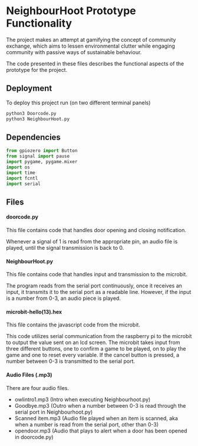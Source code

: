 # NeighbourHoot Prototype Functionality 

The project makes an attempt at gamifying the concept of community exchange, which aims to lessen environmental clutter while engaging community with passive ways of sustainable behaviour. 

The code presented in these files describes the functional aspects of the prototype for the project.


## Deployment

To deploy this project run (on two different terminal panels)

```bash
python3 Doorcode.py
python3 NeighbourHoot.py
```

## Dependencies

```python
from gpiozero import Button 
from signal import pause 
import pygame, pygame.mixer
import os
import time
import fcntl
import serial
```


## Files

#### doorcode.py

This file contains code that handles door opening and closing notification.

Whenever a signal of 1 is read from the appropriate pin, an audio file is played, until the signal transmission is back to 0.

#### NeighbourHoot.py

This file contains code that handles input and transmission to the microbit.

The program reads from the serial port continuously, once it receives an input, it transmits it to the serial port as a readable line. However, if the input is a number from 0-3, an audio piece is played.

#### microbit-hello(13).hex

This file contains the javascript code from the microbit.

This code utilizes serial communication from the raspberry pi to the microbit to output the value sent on an lcd screen. The microbit takes input from three different buttons, one to confirm a game to be played, on to play the game and one to reset every variable. If the cancel button is pressed, a number between 0-3 is transmitted to the serial port.

#### Audio Files (.mp3)

There are four audio files.

- owlintro1.mp3 (Intro when executing Neighbourhoot.py)
- Goodbye.mp3 (Outro when a number between 0-3 is read through the serial port in Neighbourhoot.py)
- Scanned item.mp3 (Audio file played when an item is scanned, aka when a number is read from the serial port, other than 0-3)
- opendoor.mp3 (Audio that plays to alert when a door has been opened in doorcode.py)
